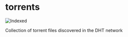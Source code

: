 torrents 
========
![Indexed](https://img.shields.io/badge/indexed-117556-blue)

Collection of torrent files discovered in the DHT network
